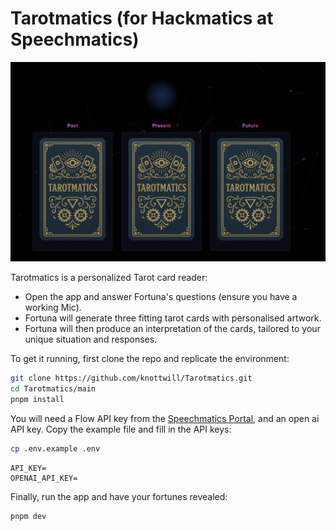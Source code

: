 # Tarotmatics (for Hackmatics at Speechmatics)

![UI](./UI.png)

Tarotmatics is a personalized Tarot card reader:
- Open the app and answer Fortuna's questions (ensure you have a working Mic). 
- Fortuna will generate three fitting tarot cards with personalised artwork.
- Fortuna will then produce an interpretation of the cards, tailored to your unique situation and responses.

To get it running, first clone the repo and replicate the environment:
```bash
git clone https://github.com/knottwill/Tarotmatics.git
cd Tarotmatics/main
pnpm install
```

You will need a Flow API key from the [Speechmatics Portal](https://portal.speechmatics.com/dashboard), and an open ai API key. Copy the example file and fill in the API keys:

```bash
cp .env.example .env
```

```.env
API_KEY=
OPENAI_API_KEY=
```

Finally, run the app and have your fortunes revealed:

```bash
pnpm dev
```